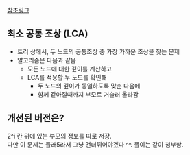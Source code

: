 [참조링크](https://youtu.be/O895NbxirM8)

## 최소 공통 조상 (LCA)
- 트리 상에서, 두 노드의 공통조상 중 가장 가까운 조상을 찾는 문제
- 알고리즘은 다음과 같음
  - 모든 노드에 대한 깊이를 계산하고
  - LCA를 적용할 두 노드를 확인해
    - 두 노드의 깊이가 동일하도록 맞춘 다음에
    - 함께 같아질때까지 부모로 거슬러 올라감

## 개선된 버전은?
2^i 칸 위에 있는 부모의 정보를 따로 저장.  
다만 이 문제는 플래5라서 그냥 건너뛰어야겠다 ^^. 풀이는 같이 첨부함.